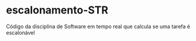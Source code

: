 # escalonamento-STR
Código da disciplina de Software em tempo real que calcula se uma tarefa é escalonável
